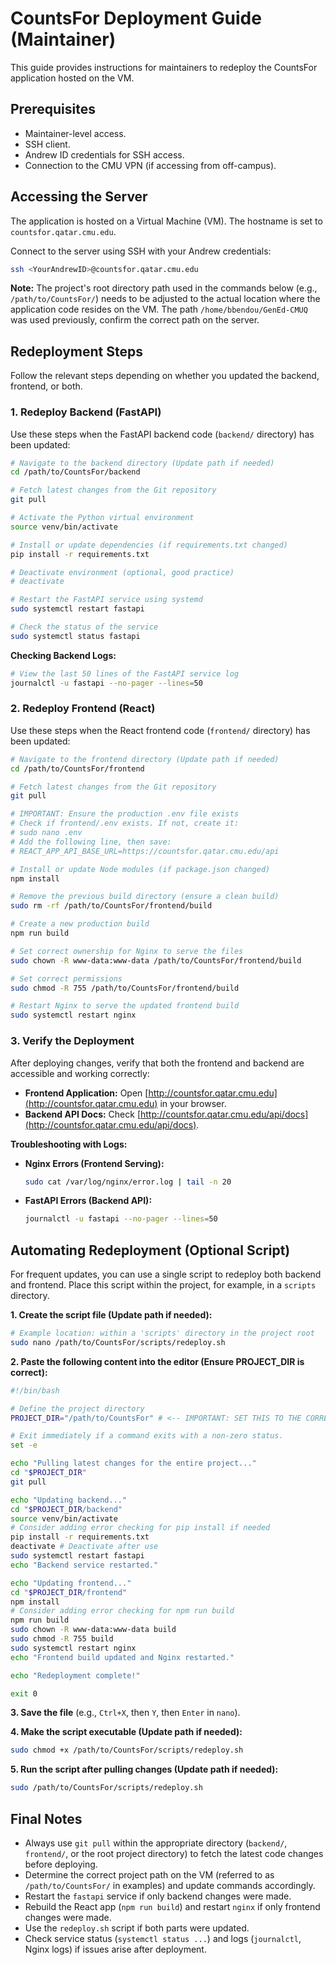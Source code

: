 # CountsFor Deployment Guide (Maintainer)

This guide provides instructions for maintainers to redeploy the CountsFor application hosted on the VM.

## Prerequisites

* Maintainer-level access.
* SSH client.
* Andrew ID credentials for SSH access.
* Connection to the CMU VPN (if accessing from off-campus).

## Accessing the Server

The application is hosted on a Virtual Machine (VM). The hostname is set to `countsfor.qatar.cmu.edu`.

Connect to the server using SSH with your Andrew credentials:

```bash
ssh <YourAndrewID>@countsfor.qatar.cmu.edu
```

**Note:** The project's root directory path used in the commands below (e.g., `/path/to/CountsFor/`) needs to be adjusted to the actual location where the application code resides on the VM. The path `/home/bbendou/GenEd-CMUQ` was used previously, confirm the correct path on the server.

## Redeployment Steps

Follow the relevant steps depending on whether you updated the backend, frontend, or both.

### 1. Redeploy Backend (FastAPI)

Use these steps when the FastAPI backend code (`backend/` directory) has been updated:

```bash
# Navigate to the backend directory (Update path if needed)
cd /path/to/CountsFor/backend

# Fetch latest changes from the Git repository
git pull

# Activate the Python virtual environment
source venv/bin/activate

# Install or update dependencies (if requirements.txt changed)
pip install -r requirements.txt

# Deactivate environment (optional, good practice)
# deactivate

# Restart the FastAPI service using systemd
sudo systemctl restart fastapi

# Check the status of the service
sudo systemctl status fastapi
```

**Checking Backend Logs:**

```bash
# View the last 50 lines of the FastAPI service log
journalctl -u fastapi --no-pager --lines=50
```

### 2. Redeploy Frontend (React)

Use these steps when the React frontend code (`frontend/` directory) has been updated:

```bash
# Navigate to the frontend directory (Update path if needed)
cd /path/to/CountsFor/frontend

# Fetch latest changes from the Git repository
git pull

# IMPORTANT: Ensure the production .env file exists
# Check if frontend/.env exists. If not, create it:
# sudo nano .env
# Add the following line, then save:
# REACT_APP_API_BASE_URL=https://countsfor.qatar.cmu.edu/api

# Install or update Node modules (if package.json changed)
npm install

# Remove the previous build directory (ensure a clean build)
sudo rm -rf /path/to/CountsFor/frontend/build

# Create a new production build
npm run build

# Set correct ownership for Nginx to serve the files
sudo chown -R www-data:www-data /path/to/CountsFor/frontend/build

# Set correct permissions
sudo chmod -R 755 /path/to/CountsFor/frontend/build

# Restart Nginx to serve the updated frontend build
sudo systemctl restart nginx
```

### 3. Verify the Deployment

After deploying changes, verify that both the frontend and backend are accessible and working correctly:

* **Frontend Application:** Open [http://countsfor.qatar.cmu.edu](http://countsfor.qatar.cmu.edu) in your browser.
* **Backend API Docs:** Check [http://countsfor.qatar.cmu.edu/api/docs](http://countsfor.qatar.cmu.edu/api/docs).

**Troubleshooting with Logs:**

* **Nginx Errors (Frontend Serving):**
  ```bash
  sudo cat /var/log/nginx/error.log | tail -n 20
  ```
* **FastAPI Errors (Backend API):**
  ```bash
  journalctl -u fastapi --no-pager --lines=50
  ```

## Automating Redeployment (Optional Script)

For frequent updates, you can use a single script to redeploy both backend and frontend. Place this script within the project, for example, in a `scripts` directory.

**1. Create the script file (Update path if needed):**

```bash
# Example location: within a 'scripts' directory in the project root
sudo nano /path/to/CountsFor/scripts/redeploy.sh
```

**2. Paste the following content into the editor (Ensure PROJECT_DIR is correct):**

```bash
#!/bin/bash

# Define the project directory
PROJECT_DIR="/path/to/CountsFor" # <-- IMPORTANT: SET THIS TO THE CORRECT PATH

# Exit immediately if a command exits with a non-zero status.
set -e

echo "Pulling latest changes for the entire project..."
cd "$PROJECT_DIR"
git pull

echo "Updating backend..."
cd "$PROJECT_DIR/backend"
source venv/bin/activate
# Consider adding error checking for pip install if needed
pip install -r requirements.txt
deactivate # Deactivate after use
sudo systemctl restart fastapi
echo "Backend service restarted."

echo "Updating frontend..."
cd "$PROJECT_DIR/frontend"
npm install
# Consider adding error checking for npm run build
npm run build
sudo chown -R www-data:www-data build
sudo chmod -R 755 build
sudo systemctl restart nginx
echo "Frontend build updated and Nginx restarted."

echo "Redeployment complete!"

exit 0
```

**3. Save the file** (e.g., `Ctrl+X`, then `Y`, then `Enter` in `nano`).

**4. Make the script executable (Update path if needed):**

```bash
sudo chmod +x /path/to/CountsFor/scripts/redeploy.sh
```

**5. Run the script after pulling changes (Update path if needed):**

```bash
sudo /path/to/CountsFor/scripts/redeploy.sh
```

## Final Notes

* Always use `git pull` within the appropriate directory (`backend/`, `frontend/`, or the root project directory) to fetch the latest code changes before deploying.
* Determine the correct project path on the VM (referred to as `/path/to/CountsFor/` in examples) and update commands accordingly.
* Restart the `fastapi` service if only backend changes were made.
* Rebuild the React app (`npm run build`) and restart `nginx` if only frontend changes were made.
* Use the `redeploy.sh` script if both parts were updated.
* Check service status (`systemctl status ...`) and logs (`journalctl`, Nginx logs) if issues arise after deployment.
